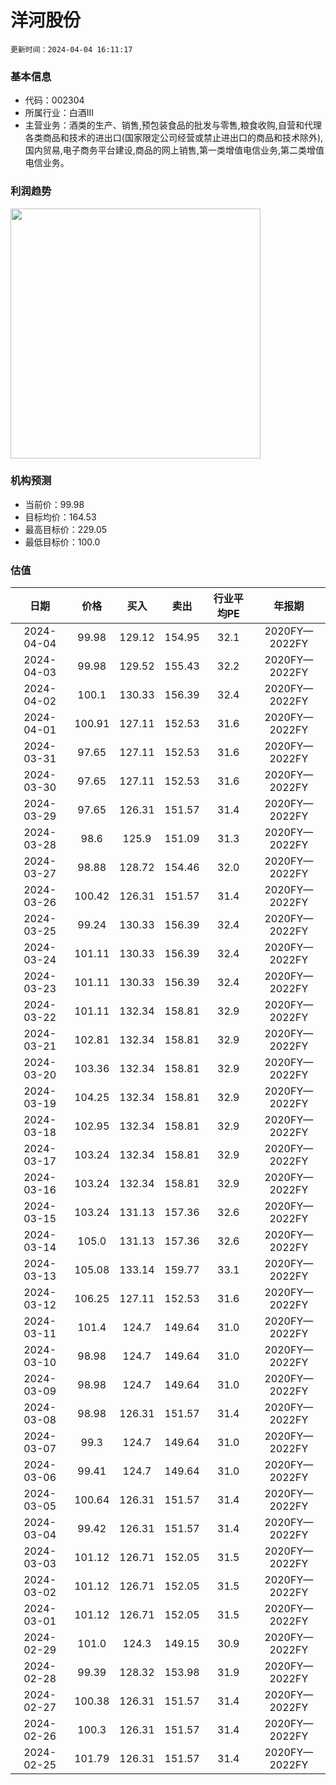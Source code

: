 
# 洋河股份

`更新时间：2024-04-04 16:11:17`

### 基本信息

* 代码：002304
* 所属行业：白酒Ⅲ
* 主营业务：酒类的生产、销售,预包装食品的批发与零售,粮食收购,自营和代理各类商品和技术的进出口(国家限定公司经营或禁止进出口的商品和技术除外),国内贸易,电子商务平台建设,商品的网上销售,第一类增值电信业务,第二类增值电信业务。

### 利润趋势

<img src="https://quickchart.io/chart?c=%7B%22type%22:%20%22line%22%2C%20%22data%22:%20%7B%22labels%22:%20%5B%272020FY%27%2C%20%272021FY%27%2C%20%272022FY%27%5D%2C%20%22datasets%22:%20%5B%7B%22label%22:%20%22%E5%BD%92%E6%AF%8D%E5%87%80%E5%88%A9%E6%B6%A6%22%2C%20%22data%22:%20%5B74.82%2C%2075.08%2C%2093.78%5D%7D%5D%7D%7D" style="width: 400px; height: auto;">

### 机构预测

* 当前价：99.98
* 目标均价：164.53
* 最高目标价：229.05
* 最低目标价：100.0

### 估值

|    日期    |    价格    |    买入    |    卖出    |    行业平均PE    |    年报期    |    
|:---------:|:---------:|:---------:|:---------:|:---------:|:---------:| 
 |2024-04-04|99.98|129.12|154.95|32.1|2020FY—2022FY| 
 |2024-04-03|99.98|129.52|155.43|32.2|2020FY—2022FY| 
 |2024-04-02|100.1|130.33|156.39|32.4|2020FY—2022FY| 
 |2024-04-01|100.91|127.11|152.53|31.6|2020FY—2022FY| 
 |2024-03-31|97.65|127.11|152.53|31.6|2020FY—2022FY| 
 |2024-03-30|97.65|127.11|152.53|31.6|2020FY—2022FY| 
 |2024-03-29|97.65|126.31|151.57|31.4|2020FY—2022FY| 
 |2024-03-28|98.6|125.9|151.09|31.3|2020FY—2022FY| 
 |2024-03-27|98.88|128.72|154.46|32.0|2020FY—2022FY| 
 |2024-03-26|100.42|126.31|151.57|31.4|2020FY—2022FY| 
 |2024-03-25|99.24|130.33|156.39|32.4|2020FY—2022FY| 
 |2024-03-24|101.11|130.33|156.39|32.4|2020FY—2022FY| 
 |2024-03-23|101.11|130.33|156.39|32.4|2020FY—2022FY| 
 |2024-03-22|101.11|132.34|158.81|32.9|2020FY—2022FY| 
 |2024-03-21|102.81|132.34|158.81|32.9|2020FY—2022FY| 
 |2024-03-20|103.36|132.34|158.81|32.9|2020FY—2022FY| 
 |2024-03-19|104.25|132.34|158.81|32.9|2020FY—2022FY| 
 |2024-03-18|102.95|132.34|158.81|32.9|2020FY—2022FY| 
 |2024-03-17|103.24|132.34|158.81|32.9|2020FY—2022FY| 
 |2024-03-16|103.24|132.34|158.81|32.9|2020FY—2022FY| 
 |2024-03-15|103.24|131.13|157.36|32.6|2020FY—2022FY| 
 |2024-03-14|105.0|131.13|157.36|32.6|2020FY—2022FY| 
 |2024-03-13|105.08|133.14|159.77|33.1|2020FY—2022FY| 
 |2024-03-12|106.25|127.11|152.53|31.6|2020FY—2022FY| 
 |2024-03-11|101.4|124.7|149.64|31.0|2020FY—2022FY| 
 |2024-03-10|98.98|124.7|149.64|31.0|2020FY—2022FY| 
 |2024-03-09|98.98|124.7|149.64|31.0|2020FY—2022FY| 
 |2024-03-08|98.98|126.31|151.57|31.4|2020FY—2022FY| 
 |2024-03-07|99.3|124.7|149.64|31.0|2020FY—2022FY| 
 |2024-03-06|99.41|124.7|149.64|31.0|2020FY—2022FY| 
 |2024-03-05|100.64|126.31|151.57|31.4|2020FY—2022FY| 
 |2024-03-04|99.42|126.31|151.57|31.4|2020FY—2022FY| 
 |2024-03-03|101.12|126.71|152.05|31.5|2020FY—2022FY| 
 |2024-03-02|101.12|126.71|152.05|31.5|2020FY—2022FY| 
 |2024-03-01|101.12|126.71|152.05|31.5|2020FY—2022FY| 
 |2024-02-29|101.0|124.3|149.15|30.9|2020FY—2022FY| 
 |2024-02-28|99.39|128.32|153.98|31.9|2020FY—2022FY| 
 |2024-02-27|100.38|126.31|151.57|31.4|2020FY—2022FY| 
 |2024-02-26|100.3|126.31|151.57|31.4|2020FY—2022FY| 
 |2024-02-25|101.79|126.31|151.57|31.4|2020FY—2022FY|
